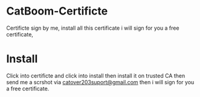 # CatBoom-Certificte
Certificte sign by me, install all this certificate i will sign for you a free certificate,
# Install
Click into  certificte and click into install then install it on trusted CA then send me a scrshot via catover203suport@gmail.com then i will sign for you a free certificate.
